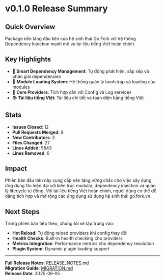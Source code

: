 # v0.1.0 Release Summary

## Quick Overview
Package nền tảng đầu tiên của hệ sinh thái Go.Fork với hệ thống Dependency Injection mạnh mẽ và tài liệu tiếng Việt hoàn chỉnh.

## Key Highlights
- 🎉 **Smart Dependency Management**: Tự động phát hiện, sắp xếp và phân giải dependencies
- 🚀 **Module Loading System**: Hệ thống quản lý bootstrap và loading của modules
- 🔧 **Core Providers**: Tích hợp sẵn với Config và Log services
- 📚 **Tài liệu tiếng Việt**: Tài liệu chi tiết và toàn diện bằng tiếng Việt

## Stats
- **Issues Closed**: 12
- **Pull Requests Merged**: 8
- **New Contributors**: 3
- **Files Changed**: 27
- **Lines Added**: 5843
- **Lines Removed**: 0

## Impact
Phiên bản đầu tiên này cung cấp nền tảng vững chắc cho việc xây dựng ứng dụng Go hiện đại với kiến trúc modular, dependency injection và quản lý lifecycle tự động. Với tài liệu tiếng Việt hoàn chỉnh, người dùng có thể dễ dàng tích hợp và mở rộng các ứng dụng sử dụng hệ sinh thái go.fork.vn.

## Next Steps
Trong phiên bản tiếp theo, chúng tôi sẽ tập trung vào:
- **Hot Reload**: Tự động reload providers khi config thay đổi
- **Health Checks**: Built-in health checking cho providers
- **Metrics Integration**: Performance metrics cho dependency resolution
- **Plugin System**: Dynamic plugin loading support

---
**Full Release Notes**: [RELEASE_NOTES.md](./RELEASE_NOTES.md)  
**Migration Guide**: [MIGRATION.md](./MIGRATION.md)  
**Release Date**: 2025-06-05
